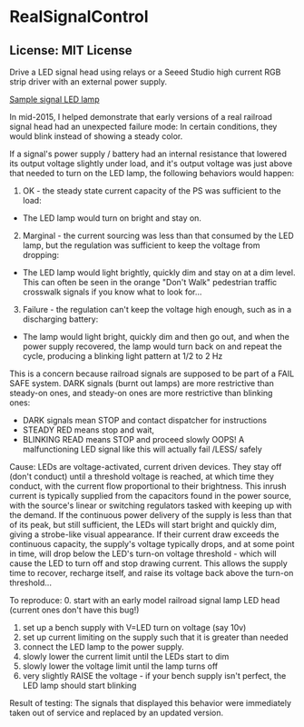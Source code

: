 # RealSignalControl
## License: MIT License

Drive a LED signal head using relays or a Seeed Studio high current RGB strip driver with an external power supply.


[Sample signal LED lamp](https://products.currentbyge.com/transportation-lighting/rail-signals/wayside-signals)


In mid-2015, I helped demonstrate that early versions of a real railroad signal head had an unexpected
failure mode:  In certain conditions, they would blink instead of showing a steady color.

If a signal's power supply / battery had an internal resistance that lowered its output voltage slightly
under load, and it's output voltage was just above that needed to turn on the LED lamp, the following
behaviors would happen:

  1. OK - the steady state current capacity of the PS was sufficient to the load:
  * The LED lamp would turn on bright and stay on.
  2. Marginal - the current sourcing was less than that consumed by the LED lamp, but the regulation was sufficient
   to keep the voltage from dropping:
  * The LED lamp would light brightly, quickly dim and stay on at a dim level.  This can often be seen in the orange
      "Don't Walk" pedestrian traffic crosswalk signals if you know what to look for...
  3. Failure - the regulation can't keep the voltage high enough, such as in a discharging battery:
  * The lamp would light bright, quickly dim and then go out, and when the power supply recovered,
      the lamp would turn back on and repeat the cycle, producing a blinking light pattern at 1/2 to 2 Hz

This is a concern because railroad signals are supposed to be part of a FAIL SAFE system.
DARK signals (burnt out lamps) are more restrictive than steady-on ones, and
steady-on ones are more restrictive than blinking ones:
  - DARK signals mean STOP and contact dispatcher for instructions
  - STEADY RED means stop and wait,
  - BLINKING READ means STOP and proceed slowly
OOPS!  A malfunctioning LED signal like this will actually fail /LESS/ safely

Cause: LEDs are voltage-activated, current driven devices.  They stay off (don't conduct) until a
threshold voltage is reached, at which time they conduct, with the current flow proportional to their brightness.
This inrush current is typically supplied from the capacitors found in the power source, with the source's
linear or switching regulators tasked with keeping up with the demand.
If the continuous power delivery of the supply is less than that of its peak, but still sufficient,
the LEDs will start bright and quickly dim, giving a strobe-like visual appearance.
If their current draw exceeds the continuous capacity, the supply's voltage typically drops, and at some point in
time, will drop below the LED's turn-on voltage threshold - which will cause the LED to turn off and stop drawing
current.  This allows the supply time to recover, recharge itself, and raise its voltage back above the turn-on
threshold...

To reproduce:
   0. start with an early model railroad signal lamp LED head (current ones don't have this bug!)
   1. set up a bench supply with V=LED turn on voltage (say 10v)
   2. set up current limiting on the supply such that it is greater than needed
   3. connect the LED lamp to the power supply.
   4. slowly lower the current limit until the LEDs start to dim
   5. slowly lower the voltage limit until the lamp turns off
   6. very slightly RAISE the voltage - if your bench supply isn't perfect, the LED lamp should start blinking

Result of testing:  The signals that displayed this behavior were immediately taken out of service and replaced
by an updated version.
